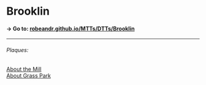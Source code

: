 # Brooklin
#### → Go to: [robeandr.github.io/MTTs/DTTs/Brooklin](Brooklin.html)
<script type="text/javascript">
	location = "Brooklin.html";
</script>
***
###### Plaques:  
[About the Mill](images/Mill%20History.pdf)  
[About Grass Park](images/Grass%20Park.pdf)